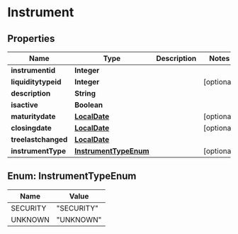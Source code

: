 
# Instrument

## Properties
Name | Type | Description | Notes
------------ | ------------- | ------------- | -------------
**instrumentid** | **Integer** |  | 
**liquiditytypeid** | **Integer** |  |  [optional]
**description** | **String** |  | 
**isactive** | **Boolean** |  | 
**maturitydate** | [**LocalDate**](LocalDate.md) |  |  [optional]
**closingdate** | [**LocalDate**](LocalDate.md) |  |  [optional]
**treelastchanged** | [**LocalDate**](LocalDate.md) |  | 
**instrumentType** | [**InstrumentTypeEnum**](#InstrumentTypeEnum) |  |  [optional]


<a name="InstrumentTypeEnum"></a>
## Enum: InstrumentTypeEnum
Name | Value
---- | -----
SECURITY | &quot;SECURITY&quot;
UNKNOWN | &quot;UNKNOWN&quot;



